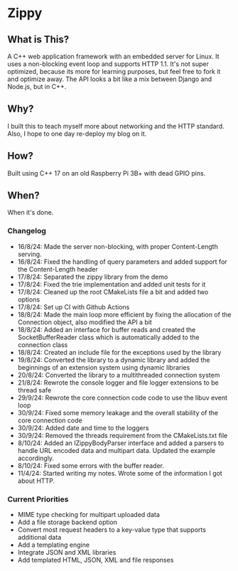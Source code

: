 # Zippy

## What is This?

A C++ web application framework with an embedded server for Linux. It uses a non-blocking event loop and supports HTTP 1.1. It's not super optimized, because its more for learning purposes, but feel free to fork it and optimize away. The API looks a bit like a mix between Django and Node.js, but in C++.

## Why?

I built this to teach myself more about networking and the HTTP standard. Also, I hope to one day re-deploy my blog on it.

## How?

Built using C++ 17 on an old Raspberry Pi 3B+ with dead GPIO pins.

## When?

When it's done.

### Changelog

- 16/8/24: Made the server non-blocking, with proper Content-Length serving.
- 16/8/24: Fixed the handling of query parameters and added support for the Content-Length header
- 17/8/24: Separated the zippy library from the demo
- 17/8/24: Fixed the trie implementation and added unit tests for it
- 17/8/24: Cleaned up the root CMakeLists file a bit and added two options
- 17/8/24: Set up CI with Github Actions
- 18/8/24: Made the main loop more efficient by fixing the allocation of the Connection object, also modified the API a bit
- 18/8/24: Added an interface for buffer reads and created the SocketBufferReader class which is automatically added to the connection class
- 18/8/24: Created an include file for the exceptions used by the library
- 19/8/24: Converted the library to a dynamic library and added the beginnings of an extension system using dynamic libraries
- 20/8/24: Converted the library to a multithreaded connection system
- 21/8/24: Rewrote the console logger and file logger extensions to be thread safe
- 29/9/24: Rewrote the core connection code code to use the libuv event loop
- 30/9/24: Fixed some memory leakage and the overall stability of the core connection code
- 30/9/24: Added date and time to the loggers
- 30/9/24: Removed the threads requirement from the CMakeLists.txt file
- 8/10/24: Added an IZippyBodyParser interface and added a parsers to handle URL encoded data and multipart data. Updated the example accordingly.
- 8/10/24: Fixed some errors with the buffer reader.
- 11/4/24: Started writing my notes. Wrote some of the information I got about HTTP.

### Current Priorities

- MIME type checking for multipart uploaded data
- Add a file storage backend option
- Convert most request headers to a key-value type that supports additional data
- Add a templating engine
- Integrate JSON and XML libraries
- Add templated HTML, JSON, XML and file responses